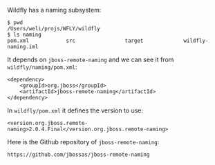 Wildfly has a naming subsystem:

```
$ pwd
/Users/weli/projs/WFLY/wildfly
$ ls naming
pom.xml            src                target             wildfly-naming.iml
```

It depends on `jboss-remote-naming` and we can see it from `wildfly/naming/pom.xml`:


```
<dependency>
    <groupId>org.jboss</groupId>
    <artifactId>jboss-remote-naming</artifactId>
</dependency>
```

In `wildfly/pom.xml` it defines the version to use:

```
<version.org.jboss.remote-naming>2.0.4.Final</version.org.jboss.remote-naming>
```

Here is the Github repository of `jboss-remote-naming`:

```
https://github.com/jbossas/jboss-remote-naming
```





